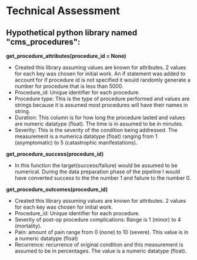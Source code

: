 # Technical Assessment

## Hypothetical python library named "cms_procedures":
**get_procedure_attributes(procedure_id = None)**
- Created this library assuming values are known for attributes. 2 values for each key was chosen for initial work. An if statement was added to account for if procedure id is not specified it would randomly generate a number for procedure that is less than 5000.
- Procedure_id: Unique identifier for each procedure.
- Procedure type: This is the type of procedure performed and values are strings because it is assumed most procedures will have their names in string.
- Duration: This column is for how long the procedure lasted and values are numeric datatype (float). The time is in assumed to be in minutes.
- Severity: This is the severity of the condition being addressed. The measurement is a numerica datatype (float) ranging from 1 (asymptomatic) to 5 (catastrophic manifestations).

**get_procedure_success(procedure_id)**
- In this function the target(success/failure) would be assumed to be  numerical. During the data preparation phase of the pipeline I would have converted success to the the number 1 and failure to the number 0.

**get_procedure_outcomes(procedure_id)**
- Created this library assuming values are known for attributes. 2 values for each key was chosen for initial work. 
- Procedure_id: Unique identifier for each procedure.
- Severity of post-op procedure complications: Range is 1 (minor) to 4 (mortality).
- Pain: amount of pain range from 0 (none) to 10 (severe). This value is in a numeric datatype (float)
- Recurrence: recurrence of original condition and this measurement is assumed to be in percentages. The value is a numeric datatype (float).